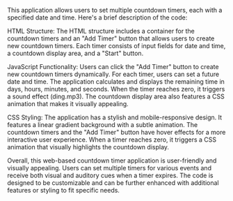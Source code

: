 This application allows users to set multiple countdown timers, each with a specified date and time.
Here's a brief description of the code:

HTML Structure: 
The HTML structure includes a container for the countdown timers and an "Add Timer" button that allows users to create new countdown timers. 
Each timer consists of input fields for date and time, a countdown display area, and a "Start" button.

JavaScript Functionality:
Users can click the "Add Timer" button to create new countdown timers dynamically.
For each timer, users can set a future date and time.
The application calculates and displays the remaining time in days, hours, minutes, and seconds.
When the timer reaches zero, it triggers a sound effect (ding.mp3).
The countdown display area also features a CSS animation that makes it visually appealing.

CSS Styling:
The application has a stylish and mobile-responsive design.
It features a linear gradient background with a subtle animation.
The countdown timers and the "Add Timer" button have hover effects for a more interactive user experience.
When a timer reaches zero, it triggers a CSS animation that visually highlights the countdown display.

Overall, this web-based countdown timer application is user-friendly and visually appealing. 
Users can set multiple timers for various events and receive both visual and auditory cues when a timer expires. The code is designed to be customizable and can be further enhanced with additional features or styling to fit specific needs.